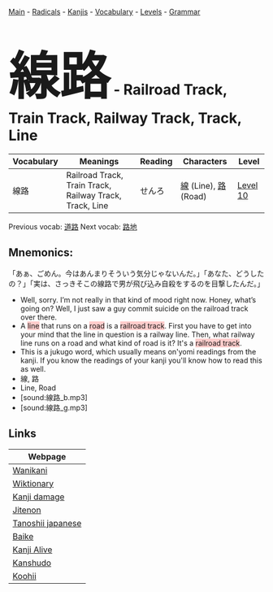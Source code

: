 <style> bigfont {font-size: 100px}</style>
[Main](../README.md) -
[Radicals](../radicals.md) -
[Kanjis](../kanjis.md) -
[Vocabulary](../vocabulary.md) -
[Levels](../levels.md) -
[Grammar](../grammar.md)
# <bigfont> 線路</bigfont> - Railroad Track, Train Track, Railway Track, Track, Line 

| Vocabulary | Meanings | Reading | Characters | Level |
| --- | --- | --- | --- | --- |
| 線路 | Railroad Track, Train Track, Railway Track, Track, Line | せんろ |  [線](../kanjis/線.md) (Line), [路](../kanjis/路.md) (Road) | [Level 10](../levels/wk_level10.md) |

Previous vocab: [道路](道路.md) Next vocab: [路地](路地.md) 

## Mnemonics:
「あぁ、ごめん。今はあんまりそういう気分じゃないんだ。」「あなた、どうしたの？」「実は、さっきそこの線路で男が飛び込み自殺をするのを目撃したんだ。」
* Well, sorry. I’m not really in that kind of mood right now. Honey, what’s going on?  Well, I just saw a guy commit suicide on the railroad track over there.
* A <span style="background-color:#ffcccb"> line</span> that runs on a <span style="background-color:#ffcccb"> road</span> is a <span style="background-color:#ffcccb"> railroad track</span>. First you have to get into your mind that the line in question is a railway line. Then, what railway line runs on a road and what kind of road is it? It's a <span style="background-color:#ffcccb"> railroad track</span>.
* This is a jukugo word, which usually means on'yomi readings from the kanji. If you know the readings of your kanji you'll know how to read this as well.
* 線, 路
* Line, Road
* [sound:線路_b.mp3]
* [sound:線路_g.mp3]


## Links 

| Webpage |
| --- |
| [Wanikani          ](https://www.wanikani.com/kanji/線路) |
| [Wiktionary        ](https://en.wiktionary.org/wiki/線路) |
| [Kanji damage      ](http://www.kanjidamage.com/kanji/search?utf8=✓&q=線路) |
| [Jitenon           ](https://jitenon.com/kanji/線路) |
| [Tanoshii japanese ](https://www.tanoshiijapanese.com/dictionary/kanji.cfm?k=線路) |
| [Baike             ](https://baike.baidu.com/item/線路) |
| [Kanji Alive       ](https://app.kanjialive.com/線路) |
| [Kanshudo          ](https://www.kanshudo.com/searchmn?q=線路) |
| [Koohii            ](https://kanji.koohii.com/study/kanji/線路) |
